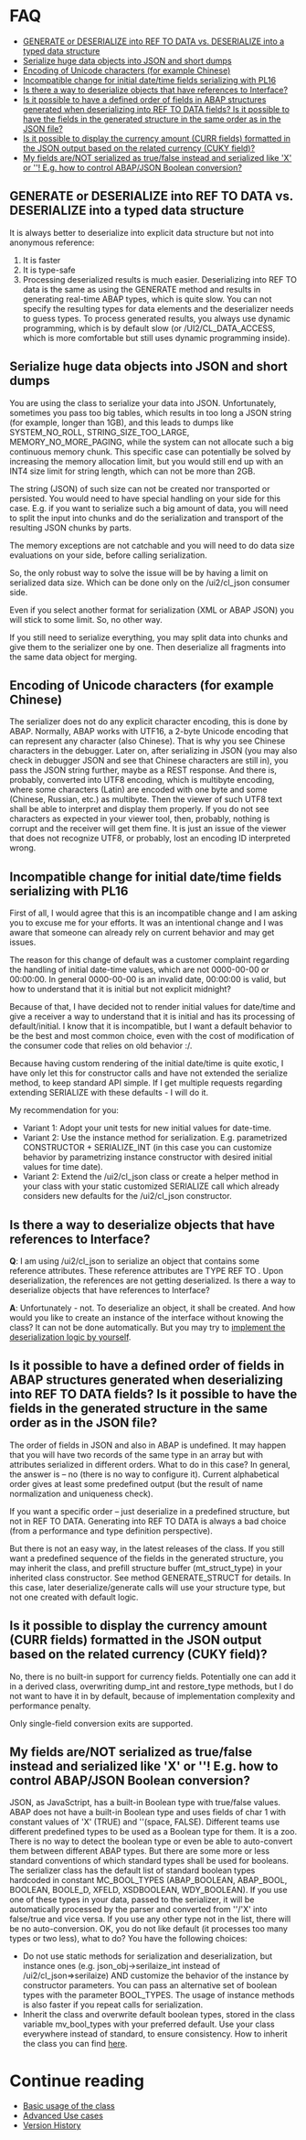 # FAQ

* [GENERATE or DESERIALIZE into REF TO DATA vs. DESERIALIZE into a typed data structure](#generate-or-deserialize-into-ref-to-data-vs-deserialize-into-a-typed-data-structure)
* [Serialize huge data objects into JSON and short dumps](#serialize-huge-data-objects-into-json-and-short-dumps)
* [Encoding of Unicode characters (for example Chinese)](#encoding-of-unicode-characters-for-example-chinese)
* [Incompatible change for initial date/time fields serializing with PL16](#incompatible-change-for-initial-datetime-fields-serializing-with-pl16)
* [Is there a way to deserialize objects that have references to Interface?](#is-there-a-way-to-deserialize-objects-that-have-references-to-interface)
* [Is it possible to have a defined order of fields in ABAP structures generated when deserializing into REF TO DATA fields? Is it possible to have the fields in the generated structure in the same order as in the JSON file?](#is-it-possible-to-have-a-defined-order-of-fields-in-abap-structures-generated-when-deserializing-into-ref-to-data-fields-is-it-possible-to-have-the-fields-in-the-generated-structure-in-the-same-order-as-in-the-json-file)
* [Is it possible to display the currency amount (CURR fields) formatted in the JSON output based on the related currency (CUKY field)?](#is-it-possible-to-display-the-currency-amount-curr-fields-formatted-in-the-json-output-based-on-the-related-currency-cuky-field)
* [My fields are/NOT serialized as true/false instead and serialized like 'X' or ''! E.g. how to control ABAP/JSON Boolean conversion?](#my-fields-arenot-serialized-as-truefalse-instead-and-serialized-like-x-or-eg-how-to-control-abapjson-boolean-conversion)

## GENERATE or DESERIALIZE into REF TO DATA vs. DESERIALIZE into a typed data structure
It is always better to deserialize into explicit data structure but not into anonymous reference:

1. It is faster
2. It is type-safe
3. Processing deserialized results is much easier.
Deserializing into REF TO data is the same as using the GENERATE method and results in generating real-time ABAP types, which is quite slow. You can not specify the resulting types for data elements and the deserializer needs to guess types. To process generated results, you always use dynamic programming, which is by default slow (or /UI2/CL_DATA_ACCESS, which is more comfortable but still uses dynamic programming inside).

## Serialize huge data objects into JSON and short dumps
You are using the class to serialize your data into JSON. Unfortunately, sometimes you pass too big tables, which results in too long a JSON string (for example, longer than 1GB), and this leads to dumps like SYSTEM_NO_ROLL, STRING_SIZE_TOO_LARGE, MEMORY_NO_MORE_PAGING, while the system can not allocate such a big continuous memory chunk. This specific case can potentially be solved by increasing the memory allocation limit, but you would still end up with an INT4 size limit for string length, which can not be more than 2GB.

The string (JSON) of such size can not be created nor transported or persisted. You would need to have special handling on your side for this case.
E.g. if you want to serialize such a big amount of data, you will need to split the input into chunks and do the serialization and transport of the resulting JSON chunks by parts.

The memory exceptions are not catchable and you will need to do data size evaluations on your side, before calling serialization.

So, the only robust way to solve the issue will be by having a limit on serialized data size. Which can be done only on the /ui2/cl_json consumer side.  

Even if you select another format for serialization (XML or ABAP JSON) you will stick to some limit. So, no other way.

If you still need to serialize everything, you may split data into chunks and give them to the serializer one by one. Then deserialize all fragments into the same data object for merging.

## Encoding of Unicode characters (for example Chinese)
The serializer does not do any explicit character encoding, this is done by ABAP. Normally, ABAP works with UTF16, a 2-byte Unicode encoding that can represent any character (also Chinese). That is why you see Chinese characters in the debugger. Later on, after serializing in JSON (you may also check in debugger JSON and see that Chinese characters are still in), you pass the JSON string further, maybe as a REST response. And there is, probably, converted into UTF8 encoding, which is multibyte encoding, where some characters (Latin) are encoded with one byte and some (Chinese, Russian, etc.) as multibyte. Then the viewer of such UTF8 text shall be able to interpret and display them properly. If you do not see characters as expected in your viewer tool, then, probably, nothing is corrupt and the receiver will get them fine. It is just an issue of the viewer that does not recognize UTF8, or probably, lost an encoding ID interpreted wrong.

## Incompatible change for initial date/time fields serializing with PL16
First of all, I would agree that this is an incompatible change and I am asking you to excuse me for your efforts. It was an intentional change and I was aware that someone can already rely on current behavior and may get issues. 

The reason for this change of default was a customer complaint regarding the handling of initial date-time values, which are not 0000-00-00 or 00:00:00. In general 0000-00-00 is an invalid date, 00:00:00 is valid, but how to understand that it is initial but not explicit midnight?

Because of that, I have decided not to render initial values for date/time and give a receiver a way to understand that it is initial and has its processing of default/initial. I know that it is incompatible, but I want a default behavior to be the best and most common choice, even with the cost of modification of the consumer code that relies on old behavior :/.

Because having custom rendering of the initial date/time is quite exotic, I have only let this for constructor calls and have not extended the serialize method, to keep standard API simple. If I get multiple requests regarding extending SERIALIZE with these defaults - I will do it. 

My recommendation for you:
* Variant 1: Adopt your unit tests for new initial values for date-time. 
* Variant 2: Use the instance method for serialization. E.g. parametrized CONSTRUCTOR + SERIALIZE_INT (in this case you can customize behavior by parametrizing instance constructor with desired initial values for time date).
* Variant 2: Extend the /ui2/cl_json class or create a helper method in your class with your static customized SERIALIZE call which already considers new defaults for the /ui2/cl_json constructor.

## Is there a way to deserialize objects that have references to Interface?
**Q**: I am using /ui2/cl_json to serialize an object that contains some reference attributes. These reference attributes are TYPE REF TO <Interface>. Upon deserialization, the references are not getting deserialized. Is there a way to deserialize objects that have references to Interface?

**A**: Unfortunately - not. To deserialize an object, it shall be created. And how would you like to create an instance of the interface without knowing the class? It can not be done automatically. But you may try to [implement the deserialization logic by yourself](docs/advanced.md#jsonabap-serializationdeserialization-with-runtime-type-information).

## Is it possible to have a defined order of fields in ABAP structures generated when deserializing into REF TO DATA fields? Is it possible to have the fields in the generated structure in the same order as in the JSON file?
The order of fields in JSON and also in ABAP is undefined. It may happen that you will have two records of the same type in an array but with attributes serialized in different orders. 
What to do in this case? In general, the answer is – no (there is no way to configure it). Current alphabetical order gives at least some predefined output (but the result of name normalization and uniqueness check). 

If you want a specific order – just deserialize in a predefined structure, but not in REF TO DATA. Generating into REF TO DATA is always a bad choice (from a performance and type definition perspective). 

But there is not an easy way, in the latest releases of the class.
If you still want a predefined sequence of the fields in the generated structure, you may inherit the class, and prefill structure buffer (mt_struct_type) in your inherited class constructor. See method GENERATE_STRUCT for details. In this case, later deserialize/generate calls will use your structure type, but not one created with default logic.

## Is it possible to display the currency amount (CURR fields) formatted in the JSON output based on the related currency (CUKY field)?
No, there is no built-in support for currency fields. Potentially one can add it in a derived class, overwriting dump_int and restore_type methods, but I do not want to have it in by default, because of implementation complexity and performance penalty. 

Only single-field conversion exits are supported. 

## My fields are/NOT serialized as true/false instead and serialized like 'X' or ''! E.g. how to control ABAP/JSON Boolean conversion?
JSON, as JavaSctript, has a built-in Boolean type with true/false values. ABAP does not have a built-in Boolean type and uses fields of char 1 with constant values of 'X' (TRUE) and ''(space, FALSE). Different teams use different predefined types to be used as a Boolean type for them. It is a zoo. There is no way to detect the boolean type or even be able to auto-convert them between different ABAP types. But there are some more or less standard conventions of which standard types shall be used for booleans. The serializer class has the default list of standard boolean types hardcoded in constant MC_BOOL_TYPES (ABAP_BOOLEAN, ABAP_BOOL, BOOLEAN, BOOLE_D, XFELD, XSDBOOLEAN, WDY_BOOLEAN). If you use one of these types in your data, passed to the serializer, it will be automatically processed by the parser and converted from ''/'X' into false/true and vice versa. If you use any other type not in the list, there will be no auto-conversion. OK, you do not like default (it processes too many types or two less), what to do? You have the following choices:
* Do not use static methods for serialization and deserialization, but instance ones (e.g. json_obj->serilaize_int instead of /ui2/cl_json=>serilaize) AND customize the behavior of the instance by constructor parameters. You can pass an alternative set of boolean types with the parameter BOOL_TYPES. The usage of instance methods is also faster if you repeat calls for serialization.
* Inherit the class and overwrite default boolean types, stored in the class variable mv_bool_types with your preferred default. Use your class everywhere instead of standard, to ensure consistency. How to inherit the class you can find [here](docs/class-extension.md). 


# Continue reading
* [Basic usage of the class](basic.md)
* [Advanced Use cases](advanced.md)
* [Version History](history.md)
